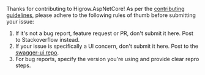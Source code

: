 Thanks for contributing to Higrow.AspNetCore! As per the [contributing guidelines](CONTRIBUTING.md), please adhere to the following rules of thumb before submitting your issue:

1. If it's not a bug report, feature request or PR, don't submit it here. Post to Stackoverflow instead.
2. If your issue is specifically a UI concern, don't submit it here. Post to the [swagger-ui repo](https://github.com/swagger-api/swagger-ui).
3. For bug reports, specify the version you're using and provide clear repro steps.
